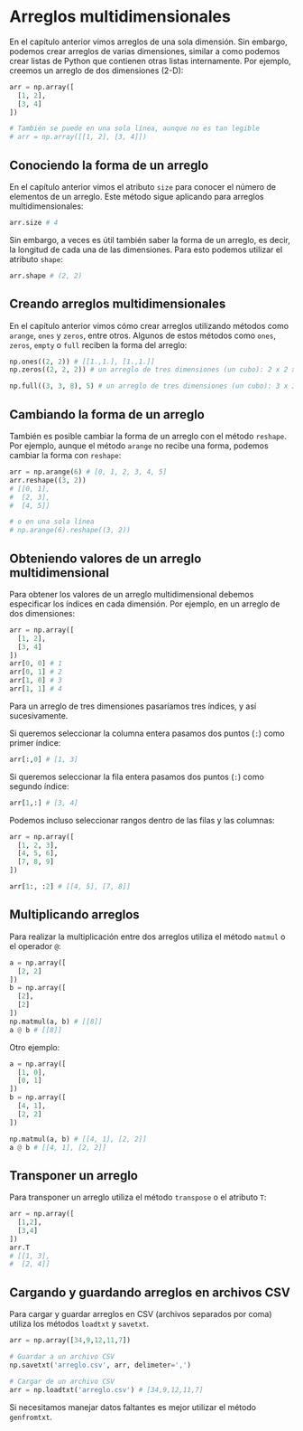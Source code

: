 # Arreglos multidimensionales

En el capítulo anterior vimos arreglos de una sola dimensión. Sin embargo, podemos crear arreglos de varias dimensiones, similar a como podemos crear listas de Python que contienen otras listas internamente. Por ejemplo, creemos un arreglo de dos dimensiones (2-D):

```python
arr = np.array([
  [1, 2],
  [3, 4]
])

# También se puede en una sola línea, aunque no es tan legible
# arr = np.array([[1, 2], [3, 4]])
```

## Conociendo la forma de un arreglo

En el capítulo anterior vimos el atributo `size` para conocer el número de elementos de un arreglo. Este método sigue aplicando para arreglos multidimensionales:

```python
arr.size # 4
```

Sin embargo, a veces es útil también saber la forma de un arreglo, es decir, la longitud de cada una de las dimensiones. Para esto podemos utilizar el atributo `shape`:

```python
arr.shape # (2, 2)
```

## Creando arreglos multidimensionales

En el capítulo anterior vimos cómo crear arreglos utilizando métodos como `arange`, `ones` y `zeros`, entre otros. Algunos de estos métodos como `ones`, `zeros`, `empty` o `full` reciben la forma del arreglo:

```python
np.ones((2, 2)) # [[1.,1.], [1.,1.]]
np.zeros((2, 2, 2)) # un arreglo de tres dimensiones (un cubo): 2 x 2 x 2

np.full((3, 3, 8), 5) # un arreglo de tres dimensiones (un cubo): 3 x 3 x 8
```

## Cambiando la forma de un arreglo

También es posible cambiar la forma de un arreglo con el método `reshape`. Por ejemplo, aunque el método `arange` no recibe una forma, podemos cambiar la forma con `reshape`:

```python
arr = np.arange(6) # [0, 1, 2, 3, 4, 5]
arr.reshape((3, 2))
# [[0, 1],
#  [2, 3],
#  [4, 5]]

# o en una sola línea
# np.arange(6).reshape((3, 2))
```

## Obteniendo valores de un arreglo multidimensional

Para obtener los valores de un arreglo multidimensional debemos especificar los índices en cada dimensión. Por ejemplo, en un arreglo de dos dimensiones:

```python
arr = np.array([
  [1, 2],
  [3, 4]
])
arr[0, 0] # 1
arr[0, 1] # 2
arr[1, 0] # 3
arr[1, 1] # 4
```

Para un arreglo de tres dimensiones pasaríamos tres índices, y así sucesivamente.

Si queremos seleccionar la columna entera pasamos dos puntos (`:`) como primer índice:

```python
arr[:,0] # [1, 3]
```

Si queremos seleccionar la fila entera pasamos dos puntos (`:`) como segundo índice:

```python
arr[1,:] # [3, 4]
```

Podemos incluso seleccionar rangos dentro de las filas y las columnas:

```python
arr = np.array([
  [1, 2, 3],
  [4, 5, 6],
  [7, 8, 9]
])

arr[1:, :2] # [[4, 5], [7, 8]]
```

## Multiplicando arreglos

Para realizar la multiplicación entre dos arreglos utiliza el método `matmul` o el operador `@`:

```python
a = np.array([
  [2, 2]
])
b = np.array([
  [2],
  [2]
])
np.matmul(a, b) # [[8]]
a @ b # [[8]]
```

Otro ejemplo:

```python
a = np.array([
  [1, 0],
  [0, 1]
])
b = np.array([
  [4, 1],
  [2, 2]
])

np.matmul(a, b) # [[4, 1], [2, 2]]
a @ b # [[4, 1], [2, 2]]
```

## Transponer un arreglo

Para transponer un arreglo utiliza el método `transpose` o el atributo `T`:

```python
arr = np.array([
  [1,2],
  [3,4]
])
arr.T
# [[1, 3],
#  [2, 4]]
```

## Cargando y guardando arreglos en archivos CSV

Para cargar y guardar arreglos en CSV (archivos separados por coma) utiliza los métodos `loadtxt` y `savetxt`.

```python
arr = np.array([34,9,12,11,7])

# Guardar a un archivo CSV
np.savetxt('arreglo.csv', arr, delimeter=',')

# Cargar de un archivo CSV
arr = np.loadtxt('arreglo.csv') # [34,9,12,11,7]
```

Si necesitamos manejar datos faltantes es mejor utilizar el método `genfromtxt`.
